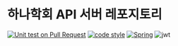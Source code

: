 # 하나학회 API 서버 레포지토리

[![Unit test on Pull Request](https://github.com/hanaro5-team-last-pang/hana-hakdang-server/actions/workflows/unit-test-on-pr.yml/badge.svg)](https://github.com/hanaro5-team-last-pang/hana-hakdang-server/actions/workflows/unit-test-on-pr.yml)
[![code style](https://img.shields.io/badge/code_style-intellij_google-8A2BE2)](https://github.com/google/styleguide/blob/gh-pages/intellij-java-google-style.xml)
[![Spring](https://img.shields.io/badge/spring_boot-v3.4.1-green?logo=spring)](https://github.com/spring-projects/spring-boot/releases/tag/v3.4.1)
![jwt](https://img.shields.io/badge/json_web_token-black?logo=jsonwebtokens)